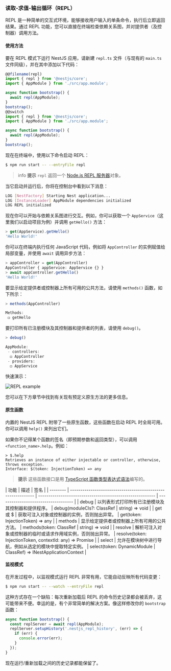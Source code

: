 ### 读取-求值-输出循环（REPL）

REPL 是一种简单的交互式环境，能够接收用户输入的单条命令，执行后立即返回结果。通过 REPL 功能，您可以直接在终端检查依赖关系图，并对提供者（及控制器）调用方法。

#### 使用方法

要在 REPL 模式下运行 NestJS 应用，请新建 `repl.ts` 文件（与现有的 `main.ts` 文件同级），并在其中添加以下代码：

```typescript
@@filename(repl)
import { repl } from '@nestjs/core';
import { AppModule } from './src/app.module';

async function bootstrap() {
  await repl(AppModule);
}
bootstrap();
@@switch
import { repl } from '@nestjs/core';
import { AppModule } from './src/app.module';

async function bootstrap() {
  await repl(AppModule);
}
bootstrap();
```

现在在终端中，使用以下命令启动 REPL：

```bash
$ npm run start -- --entryFile repl
```

> info **提示** `repl` 返回一个 [Node.js REPL 服务器](https://nodejs.org/api/repl.html)对象。

当它启动并运行后，你将在控制台中看到以下消息：

```bash
LOG [NestFactory] Starting Nest application...
LOG [InstanceLoader] AppModule dependencies initialized
LOG REPL initialized
```

现在你可以开始与依赖关系图进行交互。例如，你可以获取一个 `AppService`（这里我们以启动项目为例）并调用 `getHello()` 方法：

```typescript
> get(AppService).getHello()
'Hello World!'
```

你可以在终端内执行任何 JavaScript 代码，例如将 `AppController` 的实例赋值给局部变量，并使用 `await` 调用异步方法：

```typescript
> appController = get(AppController)
AppController { appService: AppService {} }
> await appController.getHello()
'Hello World!'
```

要显示给定提供者或控制器上所有可用的公共方法，请使用 `methods()` 函数，如下所示：

```typescript
> methods(AppController)

Methods:
 ◻ getHello
```

要打印所有已注册模块及其控制器和提供者的列表，请使用 `debug()`。

```typescript
> debug()

AppModule:
 - controllers:
  ◻ AppController
 - providers:
  ◻ AppService
```

快速演示：

![REPL example](/assets/repl.gif)

您可以在下方章节中找到有关现有预定义原生方法的更多信息。

#### 原生函数

内置的 NestJS REPL 附带了一些原生函数，这些函数在启动 REPL 时全局可用。你可以调用 `help()` 来列出它们。

如果你不记得某个函数的签名（即预期参数和返回类型），可以调用 `<function_name>.help`。例如：

```text
> $.help
Retrieves an instance of either injectable or controller, otherwise, throws exception.
Interface: $(token: InjectionToken) => any
```

> **提示** 这些函数接口是用 [TypeScript 函数类型表达式语法](https://www.typescriptlang.org/docs/handbook/2/functions.html#function-type-expressions)编写的。

| 功能     | 描述                                                         | 签名                                                      |
| -------- | ------------------------------------------------------------ | --------------------------------------------------------- | ------------------------------------ |
| debug    | 以列表形式打印所有已注册模块及其控制器和提供程序。           | debug(moduleCls?: ClassRef                                | string) => void                      |
| get 或 $ | 获取可注入对象或控制器的实例，否则抛出异常。                 | get(token: InjectionToken) => any                         |
| methods  | 显示给定提供者或控制器上所有可用的公共方法。                 | methods(token: ClassRef                                   | string) => void                      |
| resolve  | 解析可注入对象或控制器的临时或请求作用域实例，否则抛出异常。 | resolve(token: InjectionToken, contextId: any) => Promise |
| select   | 允许在模块树中进行导航，例如从选定的模块中提取特定实例。     | select(token: DynamicModule                               | ClassRef) => INestApplicationContext |

#### 监视模式

在开发过程中，以监视模式运行 REPL 非常有用，它能自动反映所有代码变更：

```bash
$ npm run start -- --watch --entryFile repl
```

这种方式存在一个缺陷：每次重新加载后 REPL 的命令历史记录都会被丢弃，这可能带来不便。幸运的是，有个非常简单的解决方案。像这样修改你的 `bootstrap` 函数：

```typescript
async function bootstrap() {
  const replServer = await repl(AppModule);
  replServer.setupHistory('.nestjs_repl_history', (err) => {
    if (err) {
      console.error(err);
    }
  });
}
```

现在运行/重新加载之间的历史记录都能保留了。
